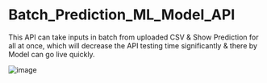 # Batch_Prediction_ML_Model_API

This API can take inputs in batch from uploaded CSV &amp; Show Prediction for all at once, which will decrease the API testing time significantly &amp; there by Model can go live quickly.

![image](https://user-images.githubusercontent.com/111352127/212814746-be5d3d45-0ba9-4c4b-83b6-55c08b640a68.png)

